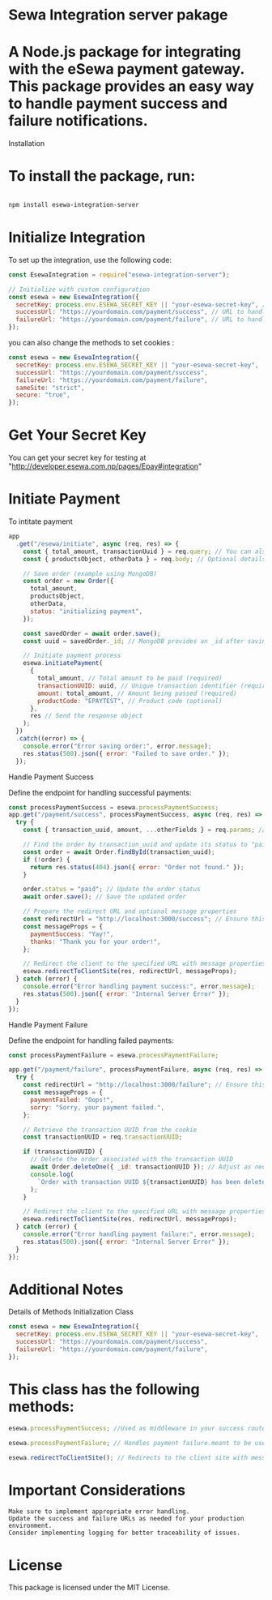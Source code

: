 # Sewa Integration server pakage

# A Node.js package for integrating with the eSewa payment gateway. This package provides an easy way to handle payment success and failure notifications.

Installation

# To install the package, run:

```bash

npm install esewa-integration-server
```

# Initialize Integration

To set up the integration, use the following code:

```js
const EsewaIntegration = require("esewa-integration-server");

// Initialize with custom configuration
const esewa = new EsewaIntegration({
  secretKey: process.env.ESEWA_SECRET_KEY || "your-esewa-secret-key", // Your eSewa secret key
  successUrl: "https://yourdomain.com/payment/success", // URL to handle successful payments
  failureUrl: "https://yourdomain.com/payment/failure", // URL to handle failed payments
});
```

you can also change the methods to set cookies :

```js
const esewa = new EsewaIntegration({
  secretKey: process.env.ESEWA_SECRET_KEY || "your-esewa-secret-key",
  successUrl: "https://yourdomain.com/payment/success",
  failureUrl: "https://yourdomain.com/payment/failure",
  sameSite: "strict",
  secure: "true",
});
```

# Get Your Secret Key

You can get your secret key for testing at "http://developer.esewa.com.np/pages/Epay#integration"

# Initiate Payment

To intitate payment

```js
app
  .get("/esewa/initiate", async (req, res) => {
    const { total_amount, transactionUuid } = req.query; // You can also send these details in req.body
    const { productsObject, otherData } = req.body; // Optional details you may want to save instead in req.query

    // Save order (example using MongoDB)
    const order = new Order({
      total_amount,
      productsObject,
      otherData,
      status: "initializing payment",
    });

    const savedOrder = await order.save();
    const uuid = savedOrder._id; // MongoDB provides an _id after saving

    // Initiate payment process
    esewa.initiatePayment(
      {
        total_amount, // Total amount to be paid (required)
        transactionUUID: uuid, // Unique transaction identifier (required)
        amount: total_amount, // Amount being passed (required)
        productCode: "EPAYTEST", // Product code (optional)
      },
      res // Send the response object
    );
  })
  .catch((error) => {
    console.error("Error saving order:", error.message);
    res.status(500).json({ error: "Failed to save order." });
  });
```

Handle Payment Success

Define the endpoint for handling successful payments:

```js
const processPaymentSuccess = esewa.processPaymentSuccess;
app.get("/payment/success", processPaymentSuccess, async (req, res) => {
  try {
    const { transaction_uuid, amount, ...otherFields } = req.params; // Use req.query for GET parameters

    // Find the order by transaction_uuid and update its status to "paid"
    const order = await Order.findById(transaction_uuid);
    if (!order) {
      return res.status(404).json({ error: "Order not found." });
    }

    order.status = "paid"; // Update the order status
    await order.save(); // Save the updated order

    // Prepare the redirect URL and optional message properties
    const redirectUrl = "http://localhost:3000/success"; // Ensure this URL is correct
    const messageProps = {
      paymentSuccess: "Yay!",
      thanks: "Thank you for your order!",
    };

    // Redirect the client to the specified URL with message properties
    esewa.redirectToClientSite(res, redirectUrl, messageProps);
  } catch (error) {
    console.error("Error handling payment success:", error.message);
    res.status(500).json({ error: "Internal Server Error" });
  }
});
```

Handle Payment Failure

Define the endpoint for handling failed payments:

```js
const processPaymentFailure = esewa.processPaymentFailure;

app.get("/payment/failure", processPaymentFailure, async (req, res) => {
  try {
    const redirectUrl = "http://localhost:3000/failure"; // Ensure this URL is correct
    const messageProps = {
      paymentFailed: "Oops!",
      sorry: "Sorry, your payment failed.",
    };

    // Retrieve the transaction UUID from the cookie
    const transactionUUID = req.transactionUUID;

    if (transactionUUID) {
      // Delete the order associated with the transaction UUID
      await Order.deleteOne({ _id: transactionUUID }); // Adjust as necessary for your database schema
      console.log(
        `Order with transaction UUID ${transactionUUID} has been deleted.`
      );
    }

    // Redirect the client to the specified URL with message properties
    esewa.redirectToClientSite(res, redirectUrl, messageProps);
  } catch (error) {
    console.error("Error handling payment failure:", error.message);
    res.status(500).json({ error: "Internal Server Error" });
  }
});
```

# Additional Notes

Details of Methods
Initialization Class

```js
const esewa = new EsewaIntegration({
  secretKey: process.env.ESEWA_SECRET_KEY || "your-esewa-secret-key",
  successUrl: "https://yourdomain.com/payment/success",
  failureUrl: "https://yourdomain.com/payment/failure",
});
```

# This class has the following methods:

```js
esewa.processPaymentSuccess; //Used as middleware in your success route, it attaches the response from eSewa when the success URL is hit to req.params.

esewa.processPaymentFailure; // Handles payment failure.meant to be used as url

esewa.redirectToClientSite(); // Redirects to the client site with message properties
```

# Important Considerations

    Make sure to implement appropriate error handling.
    Update the success and failure URLs as needed for your production environment.
    Consider implementing logging for better traceability of issues.

# License

This package is licensed under the MIT License.
